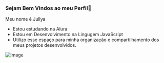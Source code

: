 ### Sejam Bem Vindos ao meu Perfil💙


Meu nome é Jullya 

- Estou estudando na Alura
- Estou em Desenvolvimento na Lingugem JavaScript
- Utilizo esse espaço para minha organização e compartilhamento dos meus projetos desenvolvidos.

![image](https://github.com/user-attachments/assets/59354790-5294-46ee-a2a1-be77aec5ff84)
